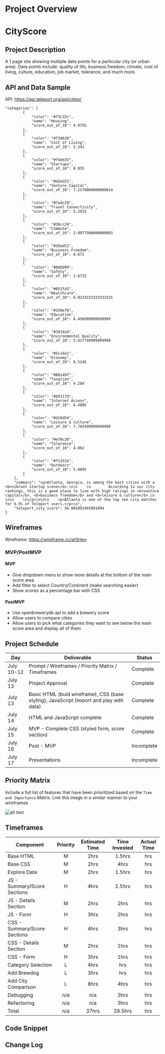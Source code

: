 # Project Overview

# CityScore

## Project Description

A 1 page site showing multiple data points for a particular city (or urban area). Data points include: quality of life, business freedom, climate, cost of living, culture, education, job market, tolerance, and much more. 

## API and Data Sample

API: https://api.teleport.org/api/cities/

```
"categories": [
        {
            "color": "#f3c32c",
            "name": "Housing",
            "score_out_of_10": 4.9755
        },
        {
            "color": "#f3d630",
            "name": "Cost of Living",
            "score_out_of_10": 5.241
        },
        {
            "color": "#f4eb33",
            "name": "Startups",
            "score_out_of_10": 8.835
        },
        {
            "color": "#d2ed31",
            "name": "Venture Capital",
            "score_out_of_10": 7.2570000000000014
        },
        {
            "color": "#7adc29",
            "name": "Travel Connectivity",
            "score_out_of_10": 5.2915
        },
        {
            "color": "#36cc24",
            "name": "Commute",
            "score_out_of_10": 3.8977500000000003
        },
        {
            "color": "#19ad51",
            "name": "Business Freedom",
            "score_out_of_10": 8.671
        },
        {
            "color": "#0d6999",
            "name": "Safety",
            "score_out_of_10": 2.6725
        },
        {
            "color": "#051fa5",
            "name": "Healthcare",
            "score_out_of_10": 6.0233333333333325
        },
        {
            "color": "#150e78",
            "name": "Education",
            "score_out_of_10": 6.456999999999999
        },
        {
            "color": "#3d14a4",
            "name": "Environmental Quality",
            "score_out_of_10": 5.817749999999999
        },
        {
            "color": "#5c14a1",
            "name": "Economy",
            "score_out_of_10": 6.5145
        },
        {
            "color": "#88149f",
            "name": "Taxation",
            "score_out_of_10": 4.204
        },
        {
            "color": "#b9117d",
            "name": "Internet Access",
            "score_out_of_10": 6.4805
        },
        {
            "color": "#d10d54",
            "name": "Leisure & Culture",
            "score_out_of_10": 7.765499999999999
        },
        {
            "color": "#e70c26",
            "name": "Tolerance",
            "score_out_of_10": 4.062
        },
        {
            "color": "#f1351b",
            "name": "Outdoors",
            "score_out_of_10": 5.0095
        }
    ],
    "summary": "<p>Atlanta, Georgia, is among the best cities with a <b>vibrant startup scene</b>.\n\n    \n        According to our city rankings, this is a good place to live with high ratings in <b>venture capital</b>, <b>business freedom</b> and <b>leisure & culture</b>.\n    \n\n    \n</p>\n\n\n    <p>Atlanta is one of the top ten city matches for 6.5% of Teleport users.</p>\n",
    "teleport_city_score": 56.001891891891894
}
```

## Wireframes

Wireframe: https://wireframe.cc/atSHeo

### MVP/PostMVP 

#### MVP 

- Give dropdown menu to show more details at the bottom of the main score area
- Add filter to select Country/Continent (make searching easier)
- Show scores as a percentage bar with CSS 

#### PostMVP  

- Use openbrewerydb api to add a brewery score
- Allow users to compare cities
- Allow users to pick what categories they want to see below the main score area and display all of them

## Project Schedule

|  Day | Deliverable | Status
|---|---| ---|
|July 10-12| Prompt / Wireframes / Priority Matrix / Timeframes | Complete
|July 13| Project Approval | Complete
|July 13| Basic HTML (buid wireframe), CSS (base styling), JavaScript (import and play with data)  | Complete
|July 14| HTML and JavaScript complete | Complete
|July 15| MVP - Complete CSS (styled form, score section)  | Complete
|July 16| Post - MVP  | Incomplete
|July 17| Presentations | Incomplete

## Priority Matrix

Include a full list of features that have been prioritized based on the `Time and Importance` Matrix.  Link this image in a similar manner to your wireframes
 
![alt text](https://app.lucidchart.com/publicSegments/view/a8f61106-aeda-4c6a-96a8-850a1aab7a76/image.png "Priority Matrix")


## Timeframes

| Component | Priority | Estimated Time | Time Invested | Actual Time |
| --- | :---: |  :---: | :---: | :---: |
| Base HTML | M | 2hrs | 1.5hrs | hrs | 
| Base CSS | M | 2hrs| 4hrs | hrs |
| Explore Data | M | 2hrs| 1.5hrs | hrs |
| JS - Summary/Score Sections | H | 4hrs | 2.5hrs | hrs |
| JS - Details Section | M | 2hrs| 2hrs | hrs |
| JS - Form | H | 3hrs| 2hrs | hrs |
| CSS - Summary/Score Sections | H | 4hrs| 3hrs | hrs |
| CSS - Details Section | M | 2hrs| 1hrs | hrs |
| CSS - Form | H | 3hrs| 1hrs | hrs |
| Category Selection | L | 4hrs| hrs | hrs |
| Add Brewdog | L | 3hrs| hrs | hrs |
| Add City Comparison | L | 8hrs | 4hrs | hrs |
| Debugging | n/a | n/a | 3hrs | hrs |
| Refactoring | n/a | n/a | 3hrs | hrs |
| Total | n/a | 37hrs| 28.5hrs | hrs |

## Code Snippet

## Change Log

